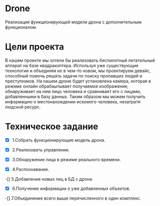 # Drone
Реализация функционирующей модели дрона с дополнительным функционалом.

# Цели проекта
В нашем проекте мы хотели бы реализовать беспилотный летательный аппарат на базе квадракоптера. Используя уже существующие технологии и объединяя их в чем-то новом, мы проектируем девайс, способный помочь решать задачи по поиску пропавших людей и преступников. На нашем дроне будет установлена камера, которая в режиме онлайн обрабаытывает получаемое изображение, обнаруживает на нем лицо человека и сравнивает его с лицами, добавленными в базу данных. Таким образом мы можем получить информацию о местонахождении искомого человека, незатратя людской ресурс.

# Техническое задание
  -[x] 1.Собрать функционирующие модель дрона.

  -[x] 2.Реализовать управление.

  -[x] 3.Обнаружение лица в режиме реального времени.

  -[x] 4.Распознавание.

  -[] 5.Добавление новых лиц в БД с дрона.

  -[x] 6.Получение информации о уже добавленных объектов.

  -[] 7.Объединение всего выше перечисленного в один комплекс.
